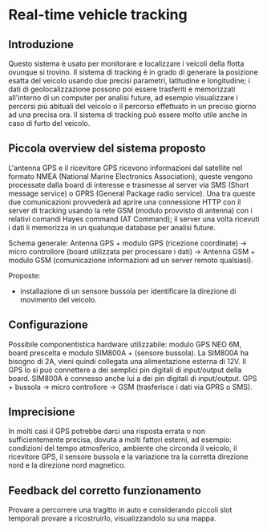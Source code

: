 # Real-time vehicle tracking

## Introduzione
Questo sistema è usato per monitorare e localizzare i veicoli della flotta ovunque si trovino. Il sistema di tracking
è in grado di generare la posizione esatta del veicolo usando due precisi parametri, latitudine e longitudine;
i dati di geolocalizzazione possono poi essere trasferiti e memorizzati all'interno di un computer per analisi future,
ad esempio visualizzare i percorsi più abituali del veicolo o il percorso effettuato in un preciso giorno ad
una precisa ora. Il sistema di tracking può essere molto utile anche in caso di furto del veicolo.

## Piccola overview del sistema proposto
L'antenna GPS e il ricevitore GPS ricevono informazioni dal satellite nel formato NMEA (National Marine Electronics Association),
queste vengono processate dalla board di interesse e trasmesse al server via SMS (Short message service) o GPRS (General Package radio service). Una tra queste due comunicazioni provvederà ad aprire una connessione HTTP con il server di tracking usando la rete GSM (modulo provvisto di antenna) con i relativi comandi Hayes command (AT Command); il server una volta ricevuti i dati li memorizza in un qualunque database per analisi future.

Schema generale:
Antenna GPS + modulo GPS (ricezione coordinate) -> micro controllore (board utilizzata per processare i dati)
->  Antenna GSM + modulo GSM (comunicazione informazioni ad un server remoto qualsiasi).

Proposte:
- installazione di un sensore bussola per identificare la direzione di movimento del veicolo.

## Configurazione
Possibile componentistica hardware utilizzabile: modulo GPS NEO 6M, board prescelta e modulo SIM800A + (sensore bussola).
La SIM800A ha bisogno di 2A, vieni quindi collegata una alimentazione esterna di 12V.
Il GPS lo si può connettere a dei semplici pin digitali di input/output della board.
SIM800A è connesso anche lui a dei pin digitali di input/output.
GPS + bussola -> micro controllore -> GSM (trasferisce i dati via GPRS o SMS).

## Imprecisione
In molti casi il GPS potrebbe darci una risposta errata o non sufficientemente precisa, dovuta a molti fattori esterni, ad esempio:
condizioni del tempo atmosferico, ambiente che circonda il veicolo, il ricevitore GPS, il sensore bussola e la variazione tra
la corretta direzione nord e la direzione nord magnetico.

## Feedback del corretto funzionamento
Provare a percorrere una tragitto in auto e considerando piccoli slot temporali provare a ricostruirlo, visualizzandolo su una mappa.
